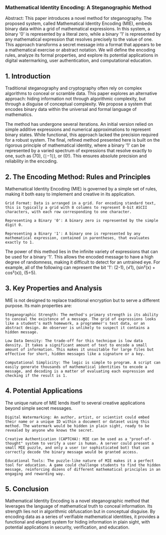 ### Mathematical Identity Encoding: A Steganographic Method

Abstract: This paper introduces a novel method for steganography. The proposed system, called Mathematical Identity Encoding (MIE), embeds binary data within a grid of mathematical expressions. In this system, a binary '0' is represented by a literal zero, while a binary '1' is represented by any mathematical expression that resolves precisely to the value of one. This approach transforms a secret message into a format that appears to be a mathematical exercise or abstract notation. We will define the encoding rules, analyze its formal properties, and explore its potential applications in digital watermarking, user authentication, and computational education.

## 1. Introduction

Traditional steganography and cryptography often rely on complex algorithms to conceal or scramble data. This paper explores an alternative approach: hiding information not through algorithmic complexity, but through a disguise of conceptual complexity. We propose a system that encodes binary data within the universal and formal language of mathematics.

The method has undergone several iterations. An initial version relied on simple additive expressions and numerical approximations to represent binary states. While functional, this approach lacked the precision required for a robust system. The final, refined method presented here is built on the rigorous principle of mathematical identity, where a binary '1' can be represented by a varied spectrum of expressions that resolve exactly to one, such as (70), (∣−1∣), or (0!). This ensures absolute precision and reliability in the encoding.

## 2. The Encoding Method: Rules and Principles

Mathematical Identity Encoding (MIE) is governed by a simple set of rules, making it both easy to implement and creative in its application.

    Grid Format: Data is arranged in a grid. For encoding standard text, this is typically a grid with 8 columns to represent 8-bit ASCII characters, with each row corresponding to one character.

    Representing a Binary '0': A binary zero is represented by the simple digit 0.

    Representing a Binary '1': A binary one is represented by any mathematical expression, contained in parentheses, that evaluates exactly to 1.

The power of this method lies in the infinite variety of expressions that can be used for a binary '1'. This allows the encoded message to have a high degree of randomness, making it difficult to detect for an untrained eye. For example, all of the following can represent the bit '1': (2-1), (√1), (sin²(x) + cos²(x)), (5÷5).

## 3. Key Properties and Analysis

MIE is not designed to replace traditional encryption but to serve a different purpose. Its main properties are:

    Steganographic Strength: The method's primary strength is its ability to conceal the existence of a message. The grid of expressions looks like a student's math homework, a programmer's test data, or an abstract design. An observer is unlikely to suspect it contains a hidden message.

    Low Data Density: The trade-off for this technique is low data density. It takes a significant amount of text to encode a small amount of information. This makes it unsuitable for large files but effective for short, hidden messages like a signature or a key.

    Computational Simplicity: The logic is simple to program. A script can easily generate thousands of mathematical identities to encode a message, and decoding is a matter of evaluating each expression and checking if the result is 1.

## 4. Potential Applications

The unique nature of MIE lends itself to several creative applications beyond simple secret messages.

    Digital Watermarking: An author, artist, or scientist could embed their name or a unique ID within a document or dataset using this method. The watermark would be hidden in plain sight, ready to be revealed by anyone who knows the secret.

    Creative Authentication (CAPTCHA): MIE can be used as a "proof-of-thought" system to verify a user is human. A server could present a small MIE puzzle, and only a user (or sophisticated bot) that can correctly decode the binary message would be granted access.

    Educational Tools: The puzzle-like nature of MIE makes it a perfect tool for education. A game could challenge students to find the hidden message, reinforcing dozens of different mathematical principles in an engaging and rewarding way.

## 5. Conclusion

Mathematical Identity Encoding is a novel steganographic method that leverages the language of mathematical truth to conceal information. Its strength lies not in algorithmic obfuscation but in conceptual disguise. By encoding data as a series of verifiable mathematical identities, it provides a functional and elegant system for hiding information in plain sight, with potential applications in security, verification, and education.
